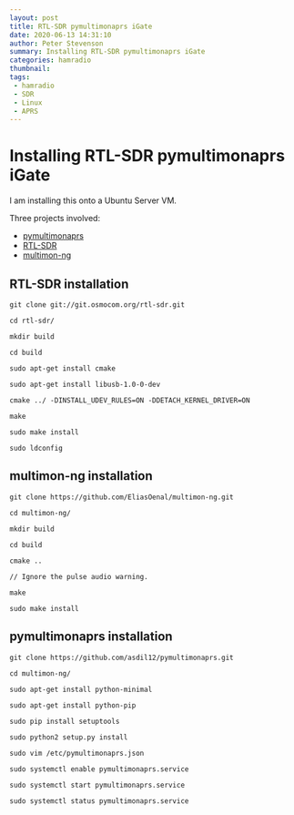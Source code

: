 ```yaml
---
layout: post
title: RTL-SDR pymultimonaprs iGate
date: 2020-06-13 14:31:10
author: Peter Stevenson
summary: Installing RTL-SDR pymultimonaprs iGate
categories: hamradio
thumbnail:
tags:
 - hamradio
 - SDR
 - Linux
 - APRS
---
```


# Installing RTL-SDR pymultimonaprs iGate

I am installing this onto a Ubuntu Server VM.

Three projects involved:

* [pymultimonaprs](https://github.com/asdil12/pymultimonaprs)
* [RTL-SDR](https://osmocom.org/projects/rtl-sdr/wiki/Rtl-sdr)
* [multimon-ng](https://github.com/EliasOenal/multimon-ng/)

## RTL-SDR installation

```
git clone git://git.osmocom.org/rtl-sdr.git

cd rtl-sdr/

mkdir build

cd build

sudo apt-get install cmake

sudo apt-get install libusb-1.0-0-dev

cmake ../ -DINSTALL_UDEV_RULES=ON -DDETACH_KERNEL_DRIVER=ON

make

sudo make install

sudo ldconfig
```

## multimon-ng installation

```
git clone https://github.com/EliasOenal/multimon-ng.git

cd multimon-ng/

mkdir build

cd build

cmake ..

// Ignore the pulse audio warning.

make

sudo make install

```

## pymultimonaprs installation

```
git clone https://github.com/asdil12/pymultimonaprs.git

cd multimon-ng/

sudo apt-get install python-minimal

sudo apt-get install python-pip

sudo pip install setuptools

sudo python2 setup.py install

sudo vim /etc/pymultimonaprs.json

sudo systemctl enable pymultimonaprs.service

sudo systemctl start pymultimonaprs.service

sudo systemctl status pymultimonaprs.service
```
